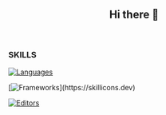 <h2 align="center">
  Hi there 👋
</h2>

<br>

### SKILLS

[![Languages](https://skillicons.dev/icons?i=c,java,ruby,js,html,css,kotlin)](https://skillicons.dev)

[![Frameworks](https://skillicons.dev/icons?i=react,rails,)](https://skillicons.dev)

[![Editors](https://skillicons.dev/icons?i=neovim,vscode,androidstudio)](https://skillicons.dev)
